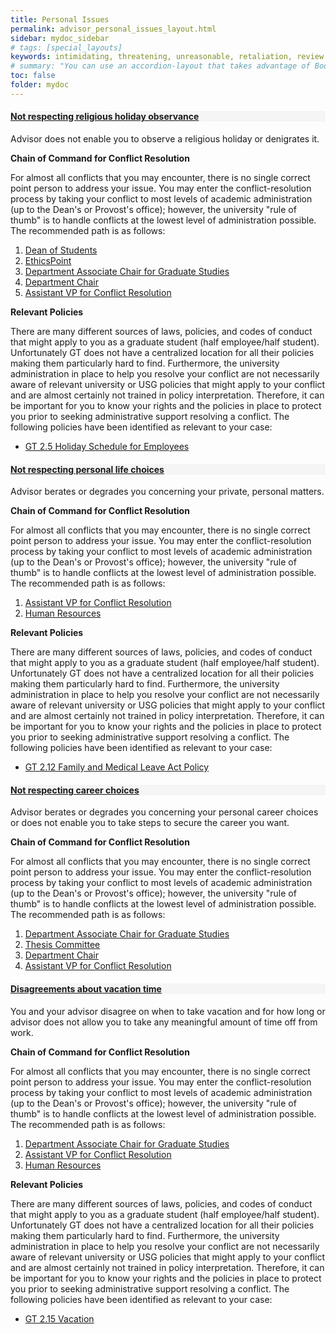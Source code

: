 ```yaml
---
title: Personal Issues
permalink: advisor_personal_issues_layout.html
sidebar: mydoc_sidebar
# tags: [special_layouts]
keywords: intimidating, threatening, unreasonable, retaliation, review
# summary: "You can use an accordion-layout that takes advantage of Bootstrap styling. This is useful for an FAQ page."
toc: false
folder: mydoc
---
```


<div class="panel-group" id="accordion">
    <div class="panel panel-default">
        <a class="noCrossRef accordion-toggle" data-toggle="collapse" data-parent="#accordion" href="#not-respecting-religious-holidays" aria-expanded="false">
            <div class="panel-heading" style="background-color:#f5f5f5;">
                <h4 class="panel-title">
                    Not respecting religious holiday observance
                </h4>
            </div>
        </a>
        <div id="not-respecting-religious-holidays" class="panel-collapse collapse noCrossRef">
            <div class="panel-body">
		<p>Advisor does not enable you to observe a religious holiday or denigrates it.</p>
                <p><b>Chain of Command for Conflict Resolution</b></p>
                   <p class="answer">For almost all conflicts that you may encounter, there is no single correct point person to address your issue. You may enter the conflict-resolution process by taking your conflict to most levels of academic administration (up to the Dean's or Provost's office); however, the university "rule of thumb" is to handle conflicts at the lowest level of administration possible. The recommended path is as follows:</p>
                    <ol type="1">
                             <li><a href="dean_students.html">Dean of Students</a></li>
                             <li><a href="ethicspoint.html">EthicsPoint</a></li>
                             <li><a href="associate_chair.html">Department Associate Chair for Graduate Studies</a></li>
                             <li><a href="department_chair.html">Department Chair</a></li>
                             <li><a href="vice_provost_conflict_resolution.html">Assistant VP for Conflict Resolution</a></li>
                    </ol>
                <p><b>Relevant Policies</b></p>
                    <p class="answer">There are many different sources of laws, policies, and codes of conduct that might apply to you as a graduate student (half employee/half student). Unfortunately GT does not have a centralized location for all their policies making them particularly hard to find. Furthermore, the university administration in place to help you resolve your conflict are not necessarily aware of relevant university or USG policies that might apply to your conflict and are almost certainly not trained in policy interpretation. Therefore, it can be important for you to know your rights and the policies in place to protect you prior to seeking administrative support resolving a conflict. The following policies have been identified as relevant to your case:</p>
                    <ul>
                             <li><a href="https://policylibrary.gatech.edu/employment/holiday-schedule-employees">GT 2.5 Holiday Schedule for Employees</a></li>
                    </ul>
            </div>
        </div>
    </div>
    <!-- /.panel -->
    <div class="panel panel-default">
        <a class="noCrossRef accordion-toggle" data-toggle="collapse" data-parent="#accordion" href="#not-respecting-life-choices" aria-expanded="false">
            <div class="panel-heading" style="background-color:#f5f5f5;">
                <h4 class="panel-title">
                    Not respecting personal life choices
                </h4>
            </div>
        </a>
        <div id="not-respecting-life-choices" class="panel-collapse collapse noCrossRef">
            <div class="panel-body">
		<p>Advisor berates or degrades you concerning your private, personal matters.</p>
                <p><b>Chain of Command for Conflict Resolution</b></p>
                   <p class="answer">For almost all conflicts that you may encounter, there is no single correct point person to address your issue. You may enter the conflict-resolution process by taking your conflict to most levels of academic administration (up to the Dean's or Provost's office); however, the university "rule of thumb" is to handle conflicts at the lowest level of administration possible. The recommended path is as follows:</p>
                    <ol type="1">
                             <li><a href="vice_provost_conflict_resolution.html">Assistant VP for Conflict Resolution</a></li>
                             <li><a href="hr.html">Human Resources</a></li>
                    </ol>
                <p><b>Relevant Policies</b></p>
                    <p class="answer">There are many different sources of laws, policies, and codes of conduct that might apply to you as a graduate student (half employee/half student). Unfortunately GT does not have a centralized location for all their policies making them particularly hard to find. Furthermore, the university administration in place to help you resolve your conflict are not necessarily aware of relevant university or USG policies that might apply to your conflict and are almost certainly not trained in policy interpretation. Therefore, it can be important for you to know your rights and the policies in place to protect you prior to seeking administrative support resolving a conflict. The following policies have been identified as relevant to your case:</p>
                    <ul>
                             <li><a href="https://policylibrary.gatech.edu/employment/family-and-medical-leave-act-policy">GT 2.12 Family and Medical Leave Act Policy</a></li>
                    </ul>
            </div>
        </div>
    </div>
    <!-- /.panel -->
    <div class="panel panel-default">
        <a class="noCrossRef accordion-toggle" data-toggle="collapse" data-parent="#accordion" href="#not-respecting-career-choices" aria-expanded="false">
            <div class="panel-heading" style="background-color:#f5f5f5;">
                <h4 class="panel-title">
                    Not respecting career choices
                </h4>
            </div>
        </a>
        <div id="not-respecting-career-choices" class="panel-collapse collapse noCrossRef">
            <div class="panel-body">
		<p>Advisor berates or degrades you concerning your personal career choices or does not enable you to take steps to secure the career you want.</p>
                <p><b>Chain of Command for Conflict Resolution</b></p>
                   <p class="answer">For almost all conflicts that you may encounter, there is no single correct point person to address your issue. You may enter the conflict-resolution process by taking your conflict to most levels of academic administration (up to the Dean's or Provost's office); however, the university "rule of thumb" is to handle conflicts at the lowest level of administration possible. The recommended path is as follows:</p>
                    <ol type="1">
                             <li><a href="associate_chair.html">Department Associate Chair for Graduate Studies</a></li>
                             <li><a href="thesis_committee.html">Thesis Committee</a></li>
                             <li><a href="department_chair.html">Department Chair</a></li>
                             <li><a href="vice_provost_conflict_resolution.html">Assistant VP for Conflict Resolution</a></li>
                    </ol>
            </div>
        </div>
    </div>
    <!-- /.panel -->
    <div class="panel panel-default">
        <a class="noCrossRef accordion-toggle" data-toggle="collapse" data-parent="#accordion" href="#disagreements-about-vacation-time" aria-expanded="false">
            <div class="panel-heading" style="background-color:#f5f5f5;">
                <h4 class="panel-title">
                    Disagreements about vacation time
                </h4>
            </div>
        </a>
        <div id="disagreements-about-vacation-time" class="panel-collapse collapse">
            <div class="panel-body">
		<p>You and your advisor disagree on when to take vacation and for how long or advisor does not allow you to take any meaningful amount of time off from work.</p>
                <p><b>Chain of Command for Conflict Resolution</b></p>
                   <p class="answer">For almost all conflicts that you may encounter, there is no single correct point person to address your issue. You may enter the conflict-resolution process by taking your conflict to most levels of academic administration (up to the Dean's or Provost's office); however, the university "rule of thumb" is to handle conflicts at the lowest level of administration possible. The recommended path is as follows:</p>
                    <ol type="1">
                             <li><a href="associate_chair.html">Department Associate Chair for Graduate Studies</a></li>
                             <li><a href="vice_provost_conflict_resolution.html">Assistant VP for Conflict Resolution</a></li>
                             <li><a href="hr.html">Human Resources</a></li>
                    </ol>
                <p><b>Relevant Policies</b></p>
                    <p class="answer">There are many different sources of laws, policies, and codes of conduct that might apply to you as a graduate student (half employee/half student). Unfortunately GT does not have a centralized location for all their policies making them particularly hard to find. Furthermore, the university administration in place to help you resolve your conflict are not necessarily aware of relevant university or USG policies that might apply to your conflict and are almost certainly not trained in policy interpretation. Therefore, it can be important for you to know your rights and the policies in place to protect you prior to seeking administrative support resolving a conflict. The following policies have been identified as relevant to your case:</p>
                    <ul>
                             <li><a href="https://policylibrary.gatech.edu/employment/vacation">GT 2.15 Vacation</a></li>
                    </ul>
            </div>
        </div>
    </div>
</div>

<script>
    if(location.hash !== null && location.hash !== "")
    {
        var url = location.hash.endsWith("-1") ? location.hash.substring(0, location.hash.length-2) : location.hash;
        $(url + ".collapse").collapse("show");
        var doc = document.getElementById(url.replace("#", "")).parentElement.parentElement;
        let position = doc.getBoundingClientRect();
        setTimeout(function () {
            window.scrollTo(position.left, position.top + window.scrollY - 400);
            },
        100);
    }

    $(window).on("click", function(e) {
        if(e.target.className.trim() == 'panel-title')
        {
            navigator.clipboard.writeText(e.target.childNodes[1].href);
            if(e.target.parentElement.parentElement.nextElementSibling.classList.contains("collapsed"))
                e.target.parentElement.parentElement.nextElementSibling.click();
        }

        else if(e.target.className.trim() == 'anchorjs-link')
        {
            console.log(e);
            navigator.clipboard.writeText(e.target.href);
            if(e.target.parentElement.parentElement.parentElement.nextElementSibling.classList.contains("collapsed"))
                e.target.parentElement.parentElement.parentElement.nextElementSibling.click();
        }
    });
</script>